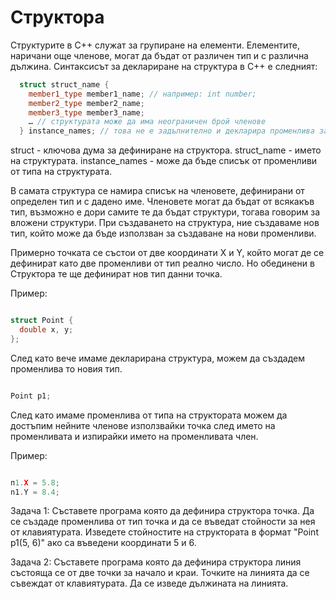 # Структора

Структурите в C++ служат за групиране на елементи. Елементите, наричани още членове, могат да бъдат от различен тип и с различна дължина. 
Синтаксисът за деклариране на структура в C++ е следният:

```c++
  struct struct_name {
    member1_type member1_name; // например: int number;
    member2_type member2_name;
    member3_type member3_name;
    … // структурата може да има неограничен брой членове
  } instance_names; // това не е задълнително и декларира променлива за структурата
```

struct - ключова дума за дефиниране на структора.
struct_name - името на структурата.
instance_names - може да бъде списък от променливи от типа на структурата. 

В самата структура се намира списък на членовете, дефинирани от определен тип и с дадено име. 
Членовете могат да бъдат от всякакъв тип, възможно е дори самите те да бъдат структури, тогава говорим за вложени структури.
При създаването на структура, ние създаваме нов тип, който може да бъде използван за създаване на нови променливи.

Примерно точката се състои от две координати X и Y, който могат де се дефинират като две променливи от тип реално число.
Но обединени в Структора те ще дефинират нов тип данни точка.

Пример:

```c++

struct Point {
  double x, y;
};

```

След като вече имаме декларирана структура, можем да създадем променлива то новия тип.

```c++

Point p1;

```

След като имаме променлива от типа на структората можем да достъпим нейните членове използвайки точка след името на променливата 
и изпирайки името на променливата член. 

Пример:

```c++

п1.X = 5.8;
n1.Y = 8.4;

```

Задача 1:
Съставете програма която да дефинира структора точка. Да се създаде променлива от тип точка и да се въведат стойности за нея от клавиятурата.
Изведете стойностите на структората в формат "Point p1(5, 6)" ако са въведени координати 5 и 6.

Задача 2:
Съставете програма която да дефинира структора линия състояща се от две точки за начало и краи. Точките на линията да се съвеждат от клавиятурата.
Да се изведе дължината на линията.

